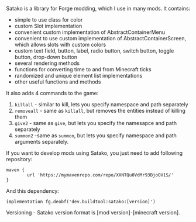 Satako is a library for Forge modding, which I use in many mods. It contains:

+ simple to use class for color
+ custom Slot implementation
+ convenient custom implementation of AbstractContainerMenu
+ convenient to use custom implementation of AbstractContainerScreen, which allows slots with custom colors
+ custom text field, button, label, radio button, switch button, toggle button, drop-down button
+ several rendering methods
+ functions for converting time to and from Minecraft ticks
+ randomized and unique element list implementations
+ other useful functions and methods

It also adds 4 commands to the game: 
1. `killall` - similar to kill, lets you specify namespace and path separately
2. `removeall` - same as `killall`, but removes the entities instead of killing them
3. `give2` - same as `give`, but lets you specify the namesapce and path separately
4. `summon2` -same as `summon`, but lets you specify namespace and path arguments separately.

If you want to develop mods using Satako, you just need
to add following repository:

```
maven {
        url 'https://mymavenrepo.com/repo/XXNTQu0VdMr93BjoOV1S/'
}
```

And this dependency:

```
implementation fg.deobf('dev.buildtool:satako:[version]')
```

Versioning - Satako version format is [mod version]-[minecraft version].
